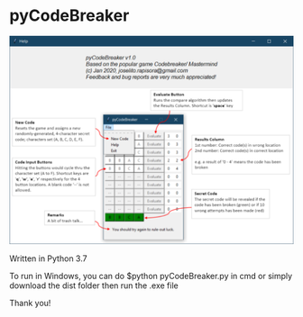 # pyCodeBreaker

![help pic1](demo/demo.png)



Written in Python 3.7

To run in Windows, you can do $python pyCodeBreaker.py in cmd or simply download the dist folder then run the .exe file

Thank you!

